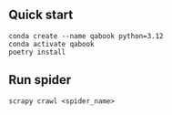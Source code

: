 
## Quick start

```shell
conda create --name qabook python=3.12
conda activate qabook
poetry install
```

## Run spider
```shell
scrapy crawl <spider_name>
```